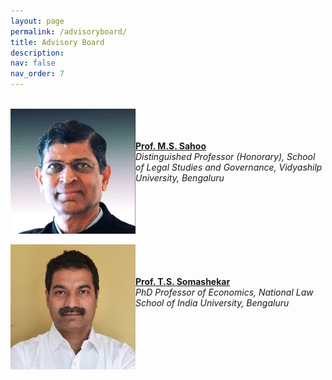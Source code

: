 ```yaml
---
layout: page
permalink: /advisoryboard/
title: Advisory Board 
description:
nav: false
nav_order: 7
---
```

\
[<img align="left" src="/assets/img/prof_ms_sahoo.jpeg" alt="Prof. M. S. Sahoo" width="200"/>](https://sahooregulatorychambers.in/)
\
\
\
  [__Prof. M.S. Sahoo__](https://vidyashilp.edu.in/sahoo/) 
\
  _Distinguished Professor (Honorary), School of Legal Studies and Governance, Vidyashilp         University, Bengaluru_
<br clear="left"/>
\
[<img align="left" src="/assets/img/prof_somashekar.jpg" alt="Prof. T. S. Somashekar" width="200"/>](https://www.nls.ac.in/faculty/t-s-somashekar/) 
\
\
\
    [__Prof. T.S. Somashekar__](https://www.nls.ac.in/faculty/t-s-somashekar/)
\
    _PhD Professor of Economics, National Law School of India University, Bengaluru_
 <br clear="left"/>
